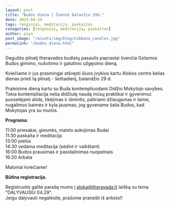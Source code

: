 ```yaml
---
layout: post
title: "Budos diena | Šventė balanžio 29d."
date: 2023-04-24
tags: renginiai, meditacija, paskaitos
categories: [renginiai, meditacija, paskaitos]
author: piya
post_image: "/assets/img/blog/nibbana_candles.jpg"
permalink: "/budos_diena.html"
---
```

Gegužės pilnatį theravados budistų pasaulis paprastai švenčia Gotamos Budos gimimo, nušvitimo ir galutinio užgęsimo dieną.

Kviečiame ir jus prasmingai atšvęsti šiuos įvykius kartu Alokos centre kelias dienas prieš tą pilnatį - šeštadienį, balandžio 29 d.

Praleisime dieną kartu su Buda kontempliuodami Didžio Mokytojo savybes. Tokia kontempliacija neša didžiulę naudą mūsų praktikai ir gyvenimui: puoselėjami atida, tikėjimas ir išmintis, patiriami džiaugsmas ir laimė, nugalimos baimės ir kyla jausmas, jog gyvename šalia Budos, kad Mokytojas yra su mumis.

**Programa:**

11:00 priesakai, giesmės, maisto aukojimas Budai\
11:30 paskaita ir meditacija\
13:00 pietūs\
14:30 vedama meditacija (sėdint ir vaikštant)\
16:00 Budos prausimas ir pasidalinimas nuopelnais\
16:20 Arbata


Maloniai kviečiame!

**Būtina registracija.**

Registruotis galite parašę mums į aloka@theravada.lt laišką su tema "DALYVAUSIU 04.29".\
Jeigu dalyvauti negalėsite, prašome pranešti iš anksto‼











